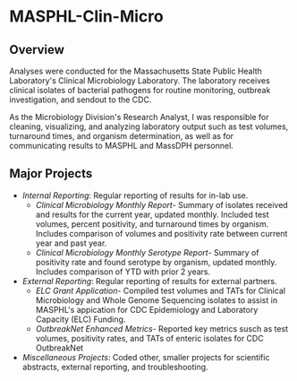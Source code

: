 # MASPHL-Clin-Micro

## Overview
Analyses were conducted for the Massachusetts State Public Health Laboratory's Clinical Microbiology Laboratory. The laboratory receives clinical isolates of bacterial pathogens for routine monitoring, outbreak investigation, and sendout to the CDC.

As the Microbiology Division's Research Analyst, I was responsible for cleaning, visualizing, and analyzing laboratory output such as test volumes, turnaround times, and organism determination, as well as for communicating results to MASPHL and MassDPH personnel. 

## Major Projects
- _Internal Reporting_: Regular reporting of results for in-lab use.
  - _Clinical Microbiology Monthly Report_- Summary of isolates received and results for the current year, updated monthly. Included test volumes, percent positivity, and turnaround times by organism. Includes comparison of volumes and positivity rate between current year and past year.
  - _Clinical Microbiology Monthly Serotype Report_- Summary of positivity rate and found serotype by organism, updated monthly. Includes comparison of YTD with prior 2 years.
- _External Reporting_: Regular reporting of results for external partners.
  - _ELC Grant Application_- Compiled test volumes and TATs for Clinical Microbiology and Whole Genome Sequencing isolates to assist in MASPHL's appication for CDC Epidemiology and Laboratory Capacity (ELC) Funding.
  - _OutbreakNet Enhanced Metrics_- Reported key metrics susch as test volumes, positivity rates, and TATs of enteric isolates for CDC OutbreakNet
- _Miscellaneous Projects_: Coded other, smaller projects for scientific abstracts, external reporting, and troubleshooting.

